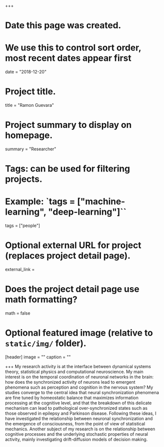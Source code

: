 +++
# Date this page was created.
# We use this to control sort order, most recent dates appear first
date = "2018-12-20"

# Project title.
title = "Ramon Guevara"

# Project summary to display on homepage.
summary = "Researcher"

# Tags: can be used for filtering projects.
# Example: `tags = ["machine-learning", "deep-learning"]``
tags = ["people"]

# Optional external URL for project (replaces project detail page).
external_link = 

# Does the project detail page use math formatting?
math = false

# Optional featured image (relative to `static/img/` folder).
[header]
image = ""
caption = ""

+++
My research activity is at the interface between dynamical systems theory, statistical physics and computational neuroscience. My main interest is on the temporal coordination of neuronal networks in the brain: how does the synchronized activity of neurons lead to emergent phenomena such as perception and cognition in the nervous system? My studies converge to the central idea that neural synchronization phenomena are fine tuned by homeostatic balance that maximizes information processing at the cognitive level, and that the breakdown of this delicate mechanism can lead to pathological over-synchronized states such as those observed in epilepsy and Parkinson disease. Following these ideas, I have investigated the relationship between neuronal synchronization and the emergence of consciousness, from the point of view of statistical mechanics. Another subject of my research is on the relationship between cognitive processes and the underlying stochastic properties of neural activity, mainly investigating drift-diffusion models of decision making.
